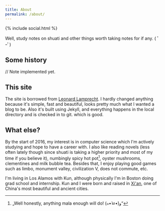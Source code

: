 ```yaml
---
title: About
permalink: /about/
---
```


{% include social.html %}

Well, study notes on shuati and other things worth taking notes for if any. ( ﾟｰﾟ)

## Some history

// Note implemented yet.

## This site

The site is borrowed from [Leonard Lamprecht][1]. I hardly changed anything because it's simple, fast and beautiful, looks pretty much what I wanted a blog to be. Also it's built using Jekyll, and everything happens in the local directory and is checked in to git. which is good.

## What else?

By the start of 2016, my interest is in computer science which I'm actively studying and hope to have a career with. I also like reading novels (less often lately though since shuati is taking a higher priority and most of my time if you believe it), numbingly spicy hot pot[^1], oyster mushrooms, clementines and milk bubble tea. Besides that, I enjoy playing good games such as limbo, monument valley, civilization V, does not commute, etc.

I'm living in Los Alamos with Kun, although physically I'm in Boston doing grad school and internship. Kun and I were born and raised in [Xi'an][2], one of China's most beautiful and ancient cities.

[1]: leo.im
[2]: /assets/static/xian.png

[^1]: „Well honestly, anything mala enough will do! (๑•̀ㅂ•́)و“
